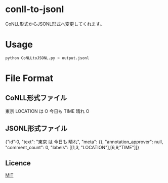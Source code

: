 # conll-to-jsonl
CoNLL形式からJSONL形式へ変更してくれます。

# Usage

```bash
python CoNLLtoJSONL.py > output.jsonl
```

# File Format
## CoNLL形式ファイル
東京	LOCATION
は	O
今日も	TIME
晴れ	O

## JSONL形式ファイル
{"id":0, "text": "東京 は 今日も 晴れ", "meta": {}, "annotation_approver": null, "comment_count": 0, "labels": [[1,3, "LOCATION"],[6,9,"TIME"]]}


## Licence

[MIT](https://en.wikipedia.org/wiki/MIT_License)


